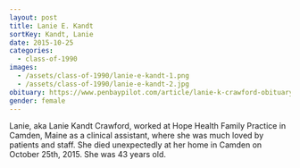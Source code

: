 ```yaml
---
layout: post
title: Lanie E. Kandt
sortKey: Kandt, Lanie
date: 2015-10-25
categories:
  - class-of-1990
images:
  - /assets/class-of-1990/lanie-e-kandt-1.png
  - /assets/class-of-1990/lanie-e-kandt-2.jpg
obituary: https://www.penbaypilot.com/article/lanie-k-crawford-obituary/61510
gender: female
---
```

Lanie, aka Lanie Kandt Crawford, worked at Hope Health Family Practice in Camden, Maine as a clinical assistant, where she was much loved by patients and staff. She died unexpectedly at her home in Camden on October 25th, 2015. She was 43 years old.
